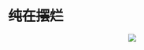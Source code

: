 # ~~**纯在摆烂**~~

<div align="center">
	<img src="https://metrics.lecoq.io/sun0225SUN?template=classic&config.timezone=Asia%2FShanghai">
</div>
